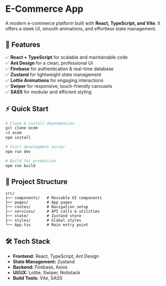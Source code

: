 # E-Commerce App  

A modern e-commerce platform built with **React, TypeScript, and Vite**. It offers a sleek UI, smooth animations, and effortless state management.  

## 🚀 Features  
✅ **React + TypeScript** for scalable and maintainable code  
✅ **Ant Design** for a clean, professional UI  
✅ **Firebase** for authentication & real-time database  
✅ **Zustand** for lightweight state management  
✅ **Lottie Animations** for engaging interactions  
✅ **Swiper** for responsive, touch-friendly carousels  
✅ **SASS** for modular and efficient styling  

## ⚡ Quick Start  
```bash
# Clone & install dependencies
git clone ecom  
cd ecom  
npm install  

# Start development server
npm run dev  

# Build for production
npm run build  
```

## 📂 Project Structure  
```
src/  
├── components/   # Reusable UI components  
├── pages/        # App pages  
├── routes/       # Navigation setup  
├── services/     # API calls & utilities  
├── state/        # Zustand store  
├── styles/       # Global styles  
└── App.tsx       # Main entry point  
```

## 🛠️ Tech Stack  
- **Frontend:** React, TypeScript, Ant Design  
- **State Management:** Zustand  
- **Backend:** Firebase, Axios  
- **UI/UX:** Lottie, Swiper, Notistack  
- **Build Tools:** Vite, SASS  